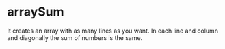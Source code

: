 # arraySum
It creates an array with as many lines as you want. In each line and column and diagonally the sum of numbers is the same.
